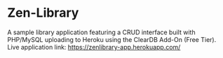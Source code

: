 # Zen-Library
A sample library application featuring a CRUD interface built with PHP/MySQL uploading to Heroku using the ClearDB Add-On (Free Tier). Live application link: https://zenlibrary-app.herokuapp.com/
